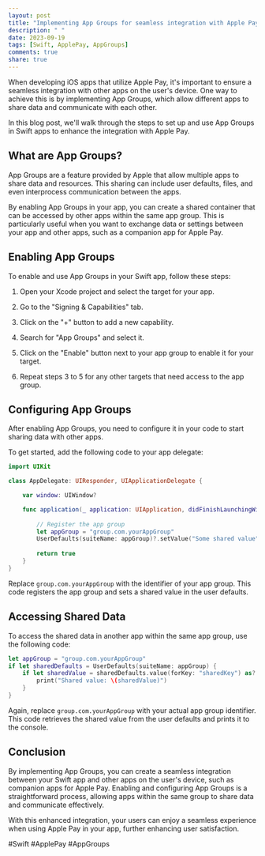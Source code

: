 ```yaml
---
layout: post
title: "Implementing App Groups for seamless integration with Apple Pay in Swift apps"
description: " "
date: 2023-09-19
tags: [Swift, ApplePay, AppGroups]
comments: true
share: true
---
```


When developing iOS apps that utilize Apple Pay, it's important to ensure a seamless integration with other apps on the user's device. One way to achieve this is by implementing App Groups, which allow different apps to share data and communicate with each other.

In this blog post, we'll walk through the steps to set up and use App Groups in Swift apps to enhance the integration with Apple Pay.

## What are App Groups?

App Groups are a feature provided by Apple that allow multiple apps to share data and resources. This sharing can include user defaults, files, and even interprocess communication between the apps.

By enabling App Groups in your app, you can create a shared container that can be accessed by other apps within the same app group. This is particularly useful when you want to exchange data or settings between your app and other apps, such as a companion app for Apple Pay.

## Enabling App Groups

To enable and use App Groups in your Swift app, follow these steps:

1. Open your Xcode project and select the target for your app.

2. Go to the "Signing & Capabilities" tab.

3. Click on the "+" button to add a new capability.

4. Search for "App Groups" and select it.

5. Click on the "Enable" button next to your app group to enable it for your target.

6. Repeat steps 3 to 5 for any other targets that need access to the app group.

## Configuring App Groups

After enabling App Groups, you need to configure it in your code to start sharing data with other apps. 

To get started, add the following code to your app delegate:

```swift
import UIKit

class AppDelegate: UIResponder, UIApplicationDelegate {

    var window: UIWindow?

    func application(_ application: UIApplication, didFinishLaunchingWithOptions launchOptions: [UIApplication.LaunchOptionsKey: Any]?) -> Bool {
        
        // Register the app group
        let appGroup = "group.com.yourAppGroup"
        UserDefaults(suiteName: appGroup)?.setValue("Some shared value", forKey: "sharedKey")
        
        return true
    }
}
```

Replace `group.com.yourAppGroup` with the identifier of your app group. This code registers the app group and sets a shared value in the user defaults. 

## Accessing Shared Data

To access the shared data in another app within the same app group, use the following code:

```swift
let appGroup = "group.com.yourAppGroup"
if let sharedDefaults = UserDefaults(suiteName: appGroup) {
    if let sharedValue = sharedDefaults.value(forKey: "sharedKey") as? String {
        print("Shared value: \(sharedValue)")
    }
}
```

Again, replace `group.com.yourAppGroup` with your actual app group identifier. This code retrieves the shared value from the user defaults and prints it to the console.

## Conclusion

By implementing App Groups, you can create a seamless integration between your Swift app and other apps on the user's device, such as companion apps for Apple Pay. Enabling and configuring App Groups is a straightforward process, allowing apps within the same group to share data and communicate effectively.

With this enhanced integration, your users can enjoy a seamless experience when using Apple Pay in your app, further enhancing user satisfaction.

#Swift #ApplePay #AppGroups